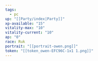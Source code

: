 ```yaml
---
tags:
  - pc
up: "[[Party/index|Party]]"
xp-available: "15"
vitality-max: "10"
vitality-current: "10"
ap: "0"
race: Ruk
portrait: "[[portrait-owen.png]]"
token: "[[token_owen-EFC96C-1x1 1.png]]"
---
```

